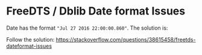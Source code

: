 # FreeDTS / Dblib Date format Issues

Date has the format `"Jul 27 2016 22:00:00.860"`. The solution is:

Follow the solution:
<https://stackoverflow.com/questions/38615458/freetds-dateformat-issues>
